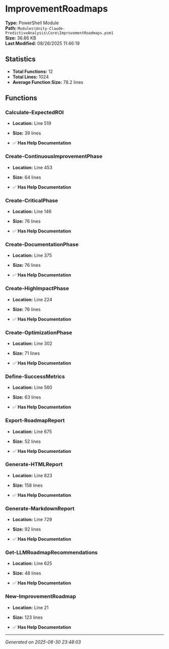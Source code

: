 # ImprovementRoadmaps

**Type:** PowerShell Module  
**Path:** `Modules\Unity-Claude-PredictiveAnalysis\Core\ImprovementRoadmaps.psm1`  
**Size:** 36.86 KB  
**Last Modified:** 08/26/2025 11:46:19  

## Statistics

- **Total Functions:** 12
- **Total Lines:** 1024
- **Average Function Size:** 78.2 lines

## Functions


### Calculate-ExpectedROI

- **Location:** Line 519
- **Size:** 39 lines

- ✅ **Has Help Documentation** 
### Create-ContinuousImprovementPhase

- **Location:** Line 453
- **Size:** 64 lines

- ✅ **Has Help Documentation** 
### Create-CriticalPhase

- **Location:** Line 146
- **Size:** 76 lines

- ✅ **Has Help Documentation** 
### Create-DocumentationPhase

- **Location:** Line 375
- **Size:** 76 lines

- ✅ **Has Help Documentation** 
### Create-HighImpactPhase

- **Location:** Line 224
- **Size:** 76 lines

- ✅ **Has Help Documentation** 
### Create-OptimizationPhase

- **Location:** Line 302
- **Size:** 71 lines

- ✅ **Has Help Documentation** 
### Define-SuccessMetrics

- **Location:** Line 560
- **Size:** 63 lines

- ✅ **Has Help Documentation** 
### Export-RoadmapReport

- **Location:** Line 675
- **Size:** 52 lines

- ✅ **Has Help Documentation** 
### Generate-HTMLReport

- **Location:** Line 823
- **Size:** 158 lines

- ✅ **Has Help Documentation** 
### Generate-MarkdownReport

- **Location:** Line 729
- **Size:** 92 lines

- ✅ **Has Help Documentation** 
### Get-LLMRoadmapRecommendations

- **Location:** Line 625
- **Size:** 48 lines

- ✅ **Has Help Documentation** 
### New-ImprovementRoadmap

- **Location:** Line 21
- **Size:** 123 lines

- ✅ **Has Help Documentation**

---
*Generated on 2025-08-30 23:48:03*
